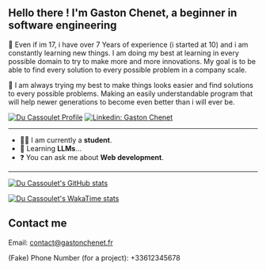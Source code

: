 ## Hello there ! I'm Gaston Chenet, a beginner in software engineering

🎢 Even if im 17, i have over 7 Years of experience (i started at 10) and i am constantly learning new things. I am doing my best at learning in every possible domain to try to make more and more innovations. My goal is to be able to find every solution to every possible problem in a company scale.

🧠 I am always trying my best to make things looks easier and find solutions to every possible problems. Making an easily understandable program that will help newer generations to become even better than i will ever be.

[![Du Cassoulet Profile](https://img.shields.io/github/followers/du-cassoulet?label=follow&style=social)](https://github.com/du-cassoulet)
[![Linkedin: Gaston Chenet](https://img.shields.io/badge/-Gaston%20Chenet-blue?style=flat-square&logo=Linkedin&logoColor=white&link=https://www.linkedin.com/in/gaston-chenet-232480293/)](https://www.linkedin.com/in/gaston-chenet-232480293/)

---

- 🧑‍🎓 I am currently a **student**.
- 🧠 Learning **LLMs**...
- ❓ You can ask me about **Web development**.

---

[![Du Cassoulet's GitHub stats](https://github-readme-stats.vercel.app/api?username=du-cassoulet&show_icons=true&theme=dark)](https://github.com/du-cassoulet)

[![Du Cassoulet's WakaTime stats](https://github-readme-stats.vercel.app/api/wakatime?username=du_cassoulet&layout=compact&theme=dark)](https://github.com/du-cassoulet)

## Contact me

Email: contact@gastonchenet.fr

(Fake) Phone Number (for a project): +33612345678
